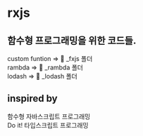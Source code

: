 # rxjs  

## 함수형 프로그래밍을 위한 코드들.  
custom funtion => 📁 _fxjs 폴더  
rambda => 📁 _rambda 폴더  
lodash => 📁 _lodash 폴더  


## inspired by
함수형 자바스크립트 프로그래밍  
Do it! 타입스크립트 프로그래밍  

